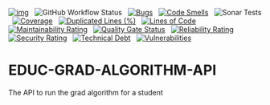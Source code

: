 [![img](https://img.shields.io/badge/Lifecycle-Experimental-339999)](https://github.com/bcgov/repomountie/blob/master/doc/lifecycle-badges.md) &nbsp;
![GitHub Workflow Status](https://img.shields.io/github/workflow/status/bcgov/EDUC-GRAD-ALGORITHM-API/Build) &nbsp; 
[![Bugs](https://sonarcloud.io/api/project_badges/measure?project=bcgov_EDUC-GRAD-ALGORITHM-API&metric=bugs)](https://sonarcloud.io/summary/new_code?id=bcgov_EDUC-GRAD-ALGORITHM-API) &nbsp;
[![Code Smells](https://sonarcloud.io/api/project_badges/measure?project=bcgov_EDUC-GRAD-ALGORITHM-API&metric=code_smells)](https://sonarcloud.io/summary/new_code?id=bcgov_EDUC-GRAD-ALGORITHM-API) &nbsp;
![Sonar Tests](https://img.shields.io/sonar/tests/bcgov_EDUC-GRAD-ALGORITHM-API?compact_message&server=https%3A%2F%2Fsonarcloud.io) &nbsp;
[![Coverage](https://sonarcloud.io/api/project_badges/measure?project=bcgov_EDUC-GRAD-ALGORITHM-API&metric=coverage)](https://sonarcloud.io/summary/new_code?id=bcgov_EDUC-GRAD-ALGORITHM-API) &nbsp;
[![Duplicated Lines (%)](https://sonarcloud.io/api/project_badges/measure?project=bcgov_EDUC-GRAD-ALGORITHM-API&metric=duplicated_lines_density)](https://sonarcloud.io/summary/new_code?id=bcgov_EDUC-GRAD-ALGORITHM-API) &nbsp;
[![Lines of Code](https://sonarcloud.io/api/project_badges/measure?project=bcgov_EDUC-GRAD-ALGORITHM-API&metric=ncloc)](https://sonarcloud.io/summary/new_code?id=bcgov_EDUC-GRAD-ALGORITHM-API) &nbsp;
[![Maintainability Rating](https://sonarcloud.io/api/project_badges/measure?project=bcgov_EDUC-GRAD-ALGORITHM-API&metric=sqale_rating)](https://sonarcloud.io/summary/new_code?id=bcgov_EDUC-GRAD-ALGORITHM-API) &nbsp;
[![Quality Gate Status](https://sonarcloud.io/api/project_badges/measure?project=bcgov_EDUC-GRAD-ALGORITHM-API&metric=alert_status)](https://sonarcloud.io/summary/new_code?id=bcgov_EDUC-GRAD-ALGORITHM-API) &nbsp;
[![Reliability Rating](https://sonarcloud.io/api/project_badges/measure?project=bcgov_EDUC-GRAD-ALGORITHM-API&metric=reliability_rating)](https://sonarcloud.io/summary/new_code?id=bcgov_EDUC-GRAD-ALGORITHM-API) &nbsp;
[![Security Rating](https://sonarcloud.io/api/project_badges/measure?project=bcgov_EDUC-GRAD-ALGORITHM-API&metric=security_rating)](https://sonarcloud.io/summary/new_code?id=bcgov_EDUC-GRAD-ALGORITHM-API) &nbsp;
[![Technical Debt](https://sonarcloud.io/api/project_badges/measure?project=bcgov_EDUC-GRAD-ALGORITHM-API&metric=sqale_index)](https://sonarcloud.io/summary/new_code?id=bcgov_EDUC-GRAD-ALGORITHM-API) &nbsp;
[![Vulnerabilities](https://sonarcloud.io/api/project_badges/measure?project=bcgov_EDUC-GRAD-ALGORITHM-API&metric=vulnerabilities)](https://sonarcloud.io/summary/new_code?id=bcgov_EDUC-GRAD-ALGORITHM-API) &nbsp;

# EDUC-GRAD-ALGORITHM-API
The API to run the grad algorithm for a student

